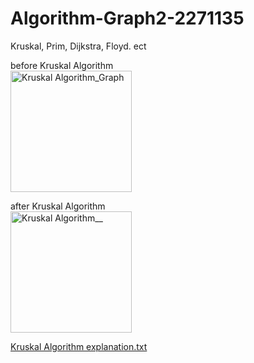 # Algorithm-Graph2-2271135
Kruskal, Prim, Dijkstra, Floyd. ect

before Kruskal Algorithm
<br>
<img width="194" alt="Kruskal Algorithm_Graph" src="https://github.com/reneejoo22/Algorithm-Graph2-2271135/assets/139679194/a1a8539a-e5ba-4183-b07a-69622535705c">

after Kruskal Algorithm
<br>
<img width="194" alt="Kruskal Algorithm__" src="https://github.com/reneejoo22/Algorithm-Graph2-2271135/assets/139679194/a45ebce0-d22c-4d82-a037-a581df054bab">



[Kruskal Algorithm explanation.txt](https://github.com/reneejoo22/Algorithm-Graph2-2271135/files/12878781/Kruskal.Algorithm.explanation.txt)
